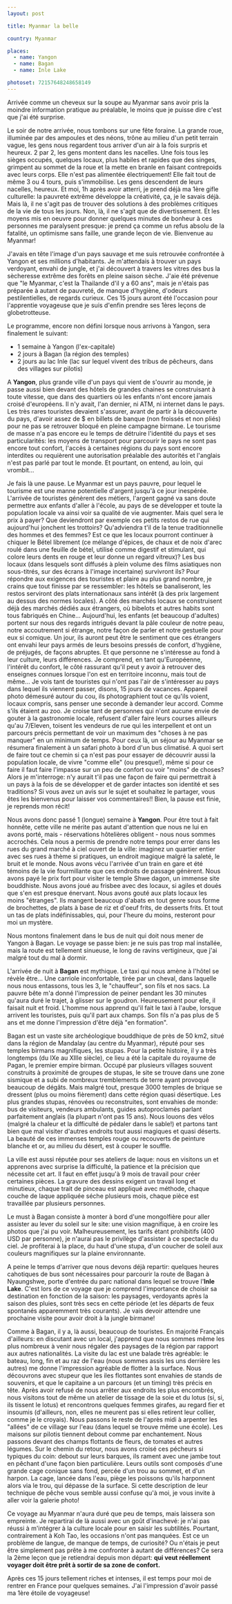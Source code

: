 ```yaml
---
layout: post

title: Myanmar la belle

country: Myanmar

places:
  - name: Yangon
  - name: Bagan
  - name: Inle Lake

photoset: 72157648248658149
---
```


Arrivée comme un cheveux sur la soupe au Myanmar sans avoir pris la moindre information pratique au préalable, le moins que je puisse dire c'est que j'ai été surprise.

Le soir de notre arrivée, nous tombons sur une fête foraine. La grande roue, illuminée par des ampoules et des néons, trône au milieu d'un petit terrain vague, les gens nous regardent tous arriver d'un air à la fois surpris et heureux. 2 par 2, les gens montent dans les nacelles. Une fois tous les sièges occupés, quelques locaux, plus habiles et rapides que des singes, grimpent au sommet de la roue et la mette en branle en faisant contrepoids avec leurs corps. Elle n'est pas alimentée électriquement! Elle fait tout de même 3 ou 4 tours, puis s'immobilise. Les gens descendent de leurs nacelles, heureux. Et moi, 1h après avoir atterri, je prend déjà ma 1ère gifle culturelle: la pauvreté extrême développe la créativité, ça, je le savais déjà. Mais là, il ne s'agit pas de trouver des solutions à des problèmes critiques de la vie de tous les jours. Non, là, il ne s'agit que de divertissement. Et les moyens mis en oeuvre pour donner quelques minutes de bonheur à ces personnes me paralysent presque: je prend ça comme un refus absolu de la fatalité, un optimisme sans faille, une grande leçon de vie. Bienvenue au Myanmar!

J'avais en tête l'image d'un pays sauvage et me suis retrouvée confrontée à Yangon et ses millions d'habitants.
Je m'attendais à trouver un pays verdoyant, envahi de jungle, et j'ai découvert à travers les vitres des bus la sècheresse extrême des forêts en pleine saison sèche.
J'aie été prévenue que "le Myanmar, c'est la Thailande d'il y a 60 ans", mais je n'étais pas préparée à autant de pauvreté, de manque d'hygiène, d'odeurs pestilentielles, de regards curieux.
Ces 15 jours auront été l'occasion pour l'apprentie voyageuse que je suis d'enfin prendre ses 1ères leçons de globetrotteuse.

Le programme, encore non défini lorsque nous arrivons à Yangon, sera finalement le suivant:
* 1 semaine à Yangon (l'ex-capitale)
* 2 jours à Bagan (la région des temples)
* 2 jours au lac Inle (lac sur lequel vivent des tribus de pêcheurs, dans des villages sur pilotis)


A **Yangon**, plus grande ville d'un pays qui vient de s'ouvrir au monde, je passe aussi bien devant des hôtels de grandes chaines se construisant à toute vitesse, que dans des quartiers où les enfants n'ont encore jamais croisé d'européens.
Il n'y avait, l'an dernier, ni ATM, ni internet dans le pays. Les très rares touristes devaient s'assurer, avant de partir à la découverte du pays, d'avoir assez de $ en billets de banque (non froissés et non pliés) pour ne pas se retrouver bloqué en pleine campagne birmane.
Le tourisme de masse n'a pas encore eu le temps de détruire l'identité du pays et ses particularités: les moyens de transport pour parcourir le pays ne sont pas encore tout confort, l'accès à certaines régions du pays sont encore interdites ou requièrent une autorisation préalable des autorités et l'anglais n'est pas parlé par tout le monde.
Et pourtant, on entend, au loin, qui vrombit...


Je fais là une pause.
Le Myanmar est un pays pauvre, pour lequel le tourisme est une manne potentielle d'argent jusqu'à ce jour inespérée. L'arrivée de touristes génèrent des métiers, l'argent gagné va sans doute permettre aux enfants d'aller à l'école, au pays de se développer et toute la population locale va ainsi voir sa qualité de vie augmenter.
Mais quel sera le prix à payer? Que deviendront par exemple ces petits restos de rue qui aujourd'hui jonchent les trottoirs? Qu'adviendra t'il de la tenue traditionnelle des hommes et des femmes? Est ce que les locaux pourront continuer à chiquer le Bétel librement (ce mélange d'épices, de chaux et de noix d'arec roulé dans une feuille de bétel, utilisé comme digestif et stimulant, qui colore leurs dents en rouge et leur donne un regard vitreux)? Les bus locaux (dans lesquels sont diffusés à plein volume des films asiatiques non sous-titrés, sur des écrans à l'image incertaine) survivront ils?
Pour répondre aux exigences des touristes et plaire au plus grand nombre, je crains que tout finisse par se ressembler: les hôtels se banaliseront, les restos serviront des plats internationaux sans intérêt (à des prix largement au dessus des normes locales). A côté des marchés locaux se construisent déjà des marchés dédiés aux étrangers, où bibelots et autres habits sont tous fabriqués en Chine...
Aujourd'hui, les enfants (et beaucoup d'adultes) portent sur nous des regards intrigués devant la pâle couleur de notre peau, notre accoutrement si étrange, notre façon de parler et notre gestuelle pour eux si comique.
Un jour, ils auront peut être le sentiment que ces étrangers ont envahi leur pays armés de leurs besoins pressés de confort, d'hygiène, de préjugés, de façons abruptes. Et que personne ne s'intéresse au fond à leur culture, leurs différences.
Je comprend, en tant qu'Européenne, l'intérêt du confort, le côté rassurant qu'il peut y avoir à retrouver des enseignes connues lorsque l'on est en territoire inconnu, mais tout de même...
Je vois tant de touristes qui n'ont pas l'air de s'intéresser au pays dans lequel ils viennent passer, disons, 15 jours de vacances. Appareil photo démesuré autour du cou, ils photographient tout ce qu'ils voient, locaux compris, sans penser une seconde à demander leur accord. Comme s'ils étaient au zoo.
Je croise tant de personnes qui n'ont aucune envie de gouter à la gastronomie locale, refusent d'aller faire leurs courses ailleurs qu'au 7/Eleven, toisent les vendeurs de rue qui les interpellent et ont un parcours précis permettant de voir un maximum des "choses à ne pas manquer" en un minimum de temps. Pour ceux là, un séjour au Myanmar se résumera finalement à un safari photo à bord d'un bus climatisé.
A quoi sert de faire tout ce chemin si ça n'est pas pour essayer de découvrir aussi la population locale, de vivre "comme elle" (ou presque!), même si pour ce faire il faut faire l'impasse sur un peu de confort ou voir "moins" de choses? 
Alors je m'interroge: n'y aurait t'il pas une façon de faire qui permettrait à un pays à la fois de se développer et de garder intactes son identité et ses traditions? Si vous avez un avis sur le sujet et souhaitez le partager, vous êtes les bienvenus pour laisser vos commentaires!!
Bien, la pause est finie, je reprends mon récit!


Nous avons donc passé 1 (longue) semaine à **Yangon**.
Pour être tout à fait honnête, cette ville ne mérite pas autant d'attention que nous ne lui en avons porté, mais - réservations hôtelières obligent - nous nous sommes accrochés.
Cela nous a permis de prendre notre temps pour errer dans les rues du grand marché à ciel ouvert de la ville: imaginez un quartier entier avec ses rues à thème si pratiques, un endroit magique malgré la saleté, le bruit et le monde.
Nous avons vécu l'arrivée d'un train en gare et été témoins de la vie fourmillante que ces endroits de passage génèrent.
Nous avons payé le prix fort pour visiter le temple Shwe dagon, un immense site bouddhiste.
Nous avons joué au frisbee avec des locaux, si agiles et doués que s'en est presque énervant.
Nous avons gouté aux plats locaux les moins "étranges". Ils mangent beaucoup d'abats en tout genre sous forme de brochettes, de plats à base de riz et d'oeuf frits, de desserts frits. Et tout un tas de plats indéfinissables, qui, pour l'heure du moins, resteront pour moi un mystère.


Nous montons finalement dans le bus de nuit qui doit nous mener de Yangon à Bagan. Le voyage se passe bien: je ne suis pas trop mal installée, mais la route est tellement sinueuse, le long de ravins vertigineux, que j'ai malgré tout du mal à dormir.


L'arrivée de nuit à **Bagan** est mythique. Le taxi qui nous amène à l'hôtel se révèle être... Une carriole inconfortable, tirée par un cheval, dans laquelle nous nous entassons, tous les 3, le "chauffeur", son fils et nos sacs. La pauvre bête m'a donné l'impression de peiner pendant les 30 minutes qu'aura duré le trajet, à glisser sur le goudron. Heureusement pour elle, il faisait nuit et froid. L'homme nous apprend qu'il fait le taxi à l'aube, lorsque arrivent les touristes, puis qu'il part aux champs. Son fils n'a pas plus de 5 ans et me donne l'impression d'être déjà "en formation".

Bagan est un vaste site archéologique bouddhique de près de 50 km2, situé dans la région de Mandalay (au centre du Myanmar), réputé pour ses temples birmans magnifiques, les stupas. Pour la petite histoire, il y a très longtemps (du IXe au XIIIe siècle), ce lieu a été la capitale du royaume de Pagan, le premier empire birman. Occupé par plusieurs villages souvent construits à proximité de groupes de stupas, le site se trouve dans une zone sismique et a subi de nombreux tremblements de terre ayant provoqué beaucoup de dégâts. Mais malgré tout, presque 3000 temples de brique se dressent (plus ou moins fièrement) dans cette région quasi désertique.
Les plus grandes stupas, rénovées ou reconstruites, sont envahies de monde: bus de visiteurs, vendeurs ambulants, guides autoproclamés parlant parfaitement anglais (la plupart n'ont pas 15 ans). Nous louons des vélos (malgré la chaleur et la difficulté de pédaler dans le sable!) et partons tant bien que mal visiter d'autres endroits tout aussi magiques et quasi déserts. La beauté de ces immenses temples rouge ou recouverts de peinture blanche et or, au milieu du désert, est à couper le souffle.

La ville est aussi réputée pour ses ateliers de laque: nous en visitons un et apprenons avec surprise la difficulté, la patience et la précision que nécessite cet art. Il faut en effet jusqu'à 9 mois de travail pour créer certaines pièces. La gravure des dessins exigent un travail long et minutieux, chaque trait de pinceau est appliqué avec méthode, chaque couche de laque appliquée séche plusieurs mois, chaque pièce est travaillée par plusieurs personnes.

Le must à Bagan consiste à monter à bord d'une mongolfière pour aller assister au lever du soleil sur le site: une vision magnifique, à en croire les photos que j'ai pu voir. Malheureusement, les tarifs étant prohibitifs (400 USD par personne), je n'aurai pas le privilège d'assister à ce spectacle du ciel. Je profiterai à la place, du haut d'une stupa, d'un coucher de soleil aux couleurs magnifiques sur la plaine environnante.


A peine le temps d'arriver que nous devons déjà repartir: quelques heures cahotiques de bus sont nécessaires pour parcourir la route de Bagan à Nyaungshwe, porte d'entrée du parc national dans lequel se trouve l'**Inle Lake**. C'est lors de ce voyage que je comprend l'importance de choisir sa destination en fonction de la saison: les paysages, verdoyants après la saison des pluies, sont très secs en cette période (et les départs de feux spontanés apparemment très courants). Je vais devoir attendre une prochaine visite pour avoir droit à la jungle birmane!

Comme à Bagan, il y a, là aussi, beaucoup de touristes. En majorité Français d'ailleurs: en discutant avec un local, j'apprend que nous sommes même les plus nombreux à venir nous régaler des paysages de la région par rapport aux autres nationalités.
La visite du lac est une balade très agréable: le bateau, long, fin et au raz de l'eau (nous sommes assis les uns derrière les autres) me donne l'impression agréable de flotter à la surface.
Nous découvrons avec stupeur que les iles flottantes sont envahies de stands de souvenirs, et que le capitaine a un parcours (et un timing) très précis en tête.
Après avoir refusé de nous arrêter aux endroits les plus encombrés, nous visitons tout de même un atelier de tissage de la soie et du lotus (si, si, ils tissent le lotus) et rencontrons quelques femmes girafes, au regard fier et insoumis (d'ailleurs, non, elles ne meurent pas si elles retirent leur collier, comme je le croyais).
Nous passons le reste de l'après midi à arpenter les "allées" de ce village sur l'eau (dans lequel se trouve même une école). Les maisons sur pilotis tiennent debout comme par enchantement. Nous passons devant des champs flottants de fleurs, de tomates et autres légumes.
Sur le chemin du retour, nous avons croisé ces pécheurs si typiques du coin: debout sur leurs barques, ils rament avec une jambe tout en pêchant d'une façon bien particulière. Leurs outils sont composés d'une grande cage conique sans fond, percée d'un trou au sommet, et d'un harpon. La cage, lancée dans l'eau, piège les poissons qu'ils harponnent alors via le trou, qui dépasse de la surface. Si cette description de leur technique de pêche vous semble aussi confuse qu'à moi, je vous invite à aller voir la galerie photo!


Ce voyage au Myanmar n'aura duré que peu de temps, mais laissera son empreinte.
Je repartirai de là aussi avec un goût d'inachevé: je n'ai pas réussi à m'intégrer à la culture locale pour en saisir les subtilités. Pourtant, contrairement à Koh Tao, les occasions n'ont pas manquées. Est ce un problème de langue, de manque de temps, de curiosité? Ou n'étais je peut être simplement pas prête à me confronter à autant de différences?
Ce sera la 2ème leçon que je retiendrai depuis mon départ: **qui veut réellement voyager doit être prêt à sortir de sa zone de confort.**


Après ces 15 jours tellement riches et intenses, il est temps pour moi de rentrer en France pour quelques semaines.
J'ai l'impression d'avoir passé ma 1ère étoile de voyageuse!
